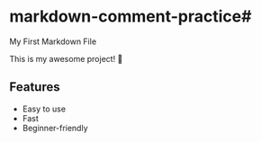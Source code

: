 # markdown-comment-practice# 
My First Markdown File

This is my awesome project! 🚀

<!-- This is a comment. It won't show up when viewed on GitHub. -->

## Features

- Easy to use
- Fast
- Beginner-friendly

<!-- To-do: Add screenshots and setup instructions -->
